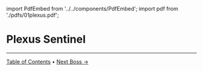 import PdfEmbed from '../../components/PdfEmbed';
import pdf from './pdfs/01plexus.pdf';


# Plexus Sentinel 
---

[Table of Contents](/manaforge-omega/) • [Next Boss →](/manaforge-omega/loomithar)

<PdfEmbed src={pdf} />

